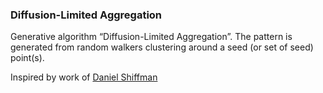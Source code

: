 ### Diffusion-Limited Aggregation

Generative algorithm “Diffusion-Limited Aggregation”. The pattern is generated from random walkers clustering around a seed (or set of seed) point(s).

Inspired by work of [Daniel Shiffman](https://thecodingtrain.com/CodingChallenges/034-dla.html)
